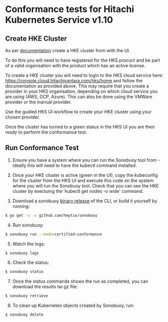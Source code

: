 # Conformance tests for Hitachi Kubernetes Service v1.10

## Create HKE Cluster

As per [documentation](https://knowledge.hitachivantara.com/Documents/Cloud_Services/Kubernetes_Service) create a HKE cluster from with the UI.

To do this you will need to have registered for the HKS procuct and be part of a valid organisation with the product which has an active license.

To create a HKE cluster you will need to login to the HKS cloud service here: https://console.cloud.hitachivantara.com/hks/home and follow the documentation as provided above. This may require that you create a provider in your HKS organisation, depending on which cloud service you are using (AWS, GCP, Azure). This can also be done using the VMWare provider or the manual provider.

Use the guided HKS UI workflow to create your HKE cluster using your chosen provider.

Once the cluster has turned to a green status in the HKS UI you are then ready to perform the conformance test.


## Run Conformance Test

1. Ensure you have a system where you can run the Sonobuoy tool from - ideally this will need to have the kubectl command installed.

2. Once your HKE cluster is active (green in the UI), copy the kubeconfig for the cluster from the HKS UI and execute this code on the system where you will run the Sonobuoy tool. Check that you can see the HKE cluster by exectuing the 'kubectl get nodes -o wide' command.

3. Download a sonobuoy [binary release](https://github.com/heptio/sonobuoy/releases) of the CLI, or build it yourself by running:
```sh
$ go get -u -v github.com/heptio/sonobuoy
```

4. Run sonobuoy:
```sh
$ sonobuoy run --mode=certified-conformance
```

5. Watch the logs:
```sh
$ sonobuoy logs
```

6. Check the status:
```sh
$ sonobuoy status
```

7. Once the status commands shows the run as completed, you can download the results tar.gz file:
```sh
$ sonobuoy retrieve
```

8. To clean up Kubernetes objects created by Sonobuoy, run:
```
$ sonobuoy delete
